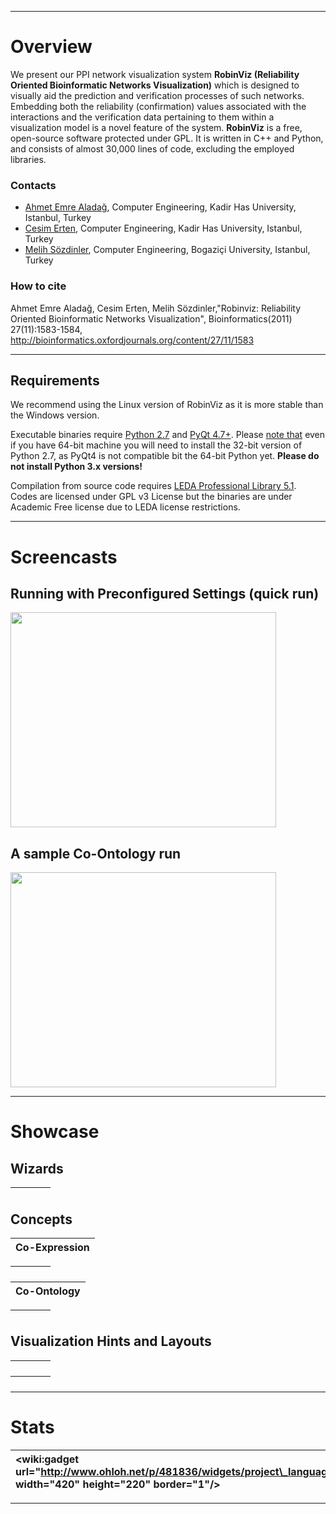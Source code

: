 
---


# Overview #
We present our PPI network visualization system
**RobinViz (Reliability Oriented Bioinformatic Networks Visualization)**
which is designed to visually aid the prediction and
verification processes of such networks.
Embedding both the reliability (confirmation) values associated
with the interactions and the verification
data pertaining to them
within a visualization model is a novel feature of the system.
**RobinViz** is a free, open-source software protected
under GPL. It is written in C++ and Python, and consists of
almost 30,000 lines of code, excluding the employed libraries.

### Contacts ###
  * [Ahmet Emre Aladağ](http://www.emrealadag.com), Computer Engineering, Kadir Has University, Istanbul, Turkey
  * [Cesim Erten](http://hacivat.khas.edu.tr/~cesim), Computer Engineering, Kadir Has University, Istanbul, Turkey
  * [Melih Sözdinler](http://melihsozdinler.blogspot.com), Computer Engineering, Bogaziçi University, Istanbul, Turkey

### How to cite ###

Ahmet Emre Aladağ, Cesim Erten, Melih Sözdinler,"Robinviz: Reliability Oriented Bioinformatic Networks Visualization",  Bioinformatics(2011) 27(11):1583-1584, http://bioinformatics.oxfordjournals.org/content/27/11/1583



---

## Requirements ##
We recommend using the Linux version of RobinViz as it is more stable than the Windows version.

Executable binaries require [Python 2.7](http://www.python.org/download/) and [PyQt 4.7+](http://www.riverbankcomputing.co.uk/software/pyqt/download). Please [note that](FAQ#I_have_a_64_bit_machine,_what_should_I_do?.md) even if you have 64-bit machine you will need to install the 32-bit version of Python 2.7, as PyQt4 is not compatible bit the 64-bit Python yet. **Please do not install Python 3.x versions!**

Compilation from source code requires [LEDA Professional Library 5.1](http://www.algorithmic-solutions.com). Codes are licensed under GPL v3 License but the binaries are under Academic Free license due to LEDA license restrictions.


---


# Screencasts #
## Running with Preconfigured Settings (quick run) ##
<a href='http://www.youtube.com/watch?feature=player_embedded&v=tAan64nal8o' target='_blank'><img src='http://img.youtube.com/vi/tAan64nal8o/0.jpg' width='425' height=344 /></a>
## A sample Co-Ontology run ##
<a href='http://www.youtube.com/watch?feature=player_embedded&v=lvV0UDdVwMA' target='_blank'><img src='http://img.youtube.com/vi/lvV0UDdVwMA/0.jpg' width='425' height=344 /></a>


---

# Showcase #

## Wizards ##

| ![![](http://robinviz.googlecode.com/svn/manual/showcase/wizard_color.png)](http://robinviz.googlecode.com/svn/manual/showcase/wizard_color_l.png) | ![![](http://robinviz.googlecode.com/svn/manual/showcase/wizard_geoselect.png)](http://robinviz.googlecode.com/svn/manual/showcase/wizard_geoselect_l.png) | ![![](http://robinviz.googlecode.com/svn/manual/showcase/wizard_goselect.png)](http://robinviz.googlecode.com/svn/manual/showcase/wizard_goselect_l.png) | ![![](http://robinviz.googlecode.com/svn/manual/showcase/wizard_ppi.png)](http://robinviz.googlecode.com/svn/manual/showcase/wizard_ppi_l.png) |
|:---------------------------------------------------------------------------------------------------------------------------------------------------|:-----------------------------------------------------------------------------------------------------------------------------------------------------------|:---------------------------------------------------------------------------------------------------------------------------------------------------------|:-----------------------------------------------------------------------------------------------------------------------------------------------|

## Concepts ##

| Co-Expression |
|:--------------|

| ![![](http://robinviz.googlecode.com/svn/manual/showcase/co_exp_whole.png)](http://robinviz.googlecode.com/svn/manual/showcase/co_exp_whole_l.png) | ![![](http://robinviz.googlecode.com/svn/manual/showcase/co_exp_ppi.png)](http://robinviz.googlecode.com/svn/manual/showcase/co_exp_ppi_l.png) | ![![](http://robinviz.googlecode.com/svn/manual/showcase/co_exp_enrich.png)](http://robinviz.googlecode.com/svn/manual/showcase/co_exp_enrich_l.png) | ![![](http://robinviz.googlecode.com/svn/manual/showcase/co_exp_other.png)](http://robinviz.googlecode.com/svn/manual/showcase/co_exp_other_l.png) |
|:---------------------------------------------------------------------------------------------------------------------------------------------------|:-----------------------------------------------------------------------------------------------------------------------------------------------|:-----------------------------------------------------------------------------------------------------------------------------------------------------|:---------------------------------------------------------------------------------------------------------------------------------------------------|

| Co-Ontology |
|:------------|

| ![![](http://robinviz.googlecode.com/svn/manual/showcase/co_onto_whole.png)](http://robinviz.googlecode.com/svn/manual/showcase/co_onto_whole_l.png) | ![![](http://robinviz.googlecode.com/svn/manual/showcase/co_onto_ppi.png)](http://robinviz.googlecode.com/svn/manual/showcase/co_onto_ppi_l.png) | ![![](http://robinviz.googlecode.com/svn/manual/showcase/co_onto_go.png)](http://robinviz.googlecode.com/svn/manual/showcase/co_onto_go_l.png) | ![![](http://robinviz.googlecode.com/svn/manual/showcase/co_onto_online.png)](http://robinviz.googlecode.com/svn/manual/showcase/co_onto_online_l.png) |
|:-----------------------------------------------------------------------------------------------------------------------------------------------------|:-------------------------------------------------------------------------------------------------------------------------------------------------|:-----------------------------------------------------------------------------------------------------------------------------------------------|:-------------------------------------------------------------------------------------------------------------------------------------------------------|

## Visualization Hints and Layouts ##

| ![![](http://robinviz.googlecode.com/svn/manual/showcase/hint_color.png)](http://robinviz.googlecode.com/svn/manual/showcase/hint_color_l.png) | ![![](http://robinviz.googlecode.com/svn/manual/showcase/hint_edgeweights.png)](http://robinviz.googlecode.com/svn/manual/showcase/hint_edgeweights_l.png) | ![![](http://robinviz.googlecode.com/svn/manual/showcase/hint_nodesize.png)](http://robinviz.googlecode.com/svn/manual/showcase/hint_nodesize_l.png) | ![![](http://robinviz.googlecode.com/svn/manual/showcase/hint_tooptips.png)](http://robinviz.googlecode.com/svn/manual/showcase/hint_tooptips_l.png) |
|:-----------------------------------------------------------------------------------------------------------------------------------------------|:-----------------------------------------------------------------------------------------------------------------------------------------------------------|:-----------------------------------------------------------------------------------------------------------------------------------------------------|:-----------------------------------------------------------------------------------------------------------------------------------------------------|

| ![![](http://robinviz.googlecode.com/svn/manual/showcase/hint_layout1.png)](http://robinviz.googlecode.com/svn/manual/showcase/hint_layout1_l.png) | ![![](http://robinviz.googlecode.com/svn/manual/showcase/hint_layout2.png)](http://robinviz.googlecode.com/svn/manual/showcase/hint_layout2_l.png) | ![![](http://robinviz.googlecode.com/svn/manual/showcase/hint_layout3.png)](http://robinviz.googlecode.com/svn/manual/showcase/hint_layout3_l.png) | ![![](http://robinviz.googlecode.com/svn/manual/showcase/hint_layout4.png)](http://robinviz.googlecode.com/svn/manual/showcase/hint_layout4_l.png) |
|:---------------------------------------------------------------------------------------------------------------------------------------------------|:---------------------------------------------------------------------------------------------------------------------------------------------------|:---------------------------------------------------------------------------------------------------------------------------------------------------|:---------------------------------------------------------------------------------------------------------------------------------------------------|


---

# Stats #


| &lt;wiki:gadget url="http://www.ohloh.net/p/481836/widgets/project\_languages.xml" width="420" height="220" border="1"/&gt; | &lt;wiki:gadget url="http://www.ohloh.net/p/481836/widgets/project\_basic\_stats.xml" height="220" border="1"/&gt; |
|:----------------------------------------------------------------------------------------------------------------------------|:-------------------------------------------------------------------------------------------------------------------|


---
